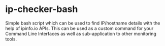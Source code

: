 # ip-checker-bash

Simple bash script which can be used to find IP/hostname details with the help of ipinfo.io APIs. This can be used as a custom command for your Command Line Interfaces as well as sub-application to other monitoring tools. 
